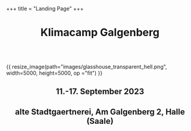 +++
title = "Landing Page"
+++

<div align="center"><h1> Klimacamp Galgenberg</h1></div>

<br><br>

{{ resize_image(path="images/glasshouse_transparent_hell.png", width=5000, height=5000, op ="fit") }}

<div align="center"><h2> 11.-17. September 2023</h2></div>
<div align="center"><h2> alte Stadtgaertnerei, Am Galgenberg 2, Halle (Saale)</h2></div>
